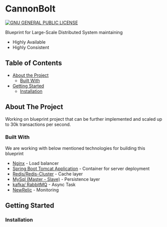 # CannonBolt

[![GNU GENERAL PUBLIC LICENSE][license-shield]][license-url]

Blueprint for Large-Scale Distributed System maintaining
* Highly Available
* Highly Consistent

<!-- TABLE OF CONTENTS -->
## Table of Contents

* [About the Project](#about-the-project)
  * [Built With](#built-with)
* [Getting Started](#getting-started)
  * [Installation](#installation)


<!-- ABOUT THE PROJECT -->
## About The Project
Working on blueprint project that can be further implemented and scaled up to 30k transactions per second.

### Built With
We are working with below mentioned technologies for building this blueprint
* [Nginx](https://www.nginx.com/) - Load balancer
* [Spring Boot Tomcat Application](https://spring.io/projects/spring-boot) - Container for server deployment
* [Redis/Redis-Cluster](https://redis.io/) - Cache layer
* [MySql (Master - Slave)](https://www.mysql.com/) - Persistence layer
* [kafka/ RabbitMQ](https://kafka.apache.org/) - Async Task
* [NewRelic](https://newrelic.com/) - Monitoring


<!-- GETTING STARTED -->
## Getting Started


### Installation


[license-shield]: https://img.shields.io/badge/License-GPLv3-blue.svg               
[license-url]: https://github.com/anujvishwakarma/CannonBolt/blob/master/LICENSE